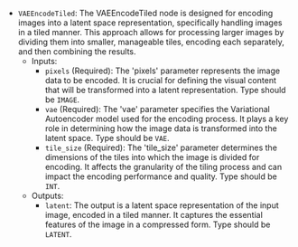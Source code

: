 - `VAEEncodeTiled`: The VAEEncodeTiled node is designed for encoding images into a latent space representation, specifically handling images in a tiled manner. This approach allows for processing larger images by dividing them into smaller, manageable tiles, encoding each separately, and then combining the results.
    - Inputs:
        - `pixels` (Required): The 'pixels' parameter represents the image data to be encoded. It is crucial for defining the visual content that will be transformed into a latent representation. Type should be `IMAGE`.
        - `vae` (Required): The 'vae' parameter specifies the Variational Autoencoder model used for the encoding process. It plays a key role in determining how the image data is transformed into the latent space. Type should be `VAE`.
        - `tile_size` (Required): The 'tile_size' parameter determines the dimensions of the tiles into which the image is divided for encoding. It affects the granularity of the tiling process and can impact the encoding performance and quality. Type should be `INT`.
    - Outputs:
        - `latent`: The output is a latent space representation of the input image, encoded in a tiled manner. It captures the essential features of the image in a compressed form. Type should be `LATENT`.
